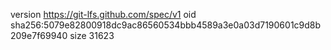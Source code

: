 version https://git-lfs.github.com/spec/v1
oid sha256:5079e82800918dc9ac86560534bbb4589a3e0a03d7190601c9d8b209e7f69940
size 31623
